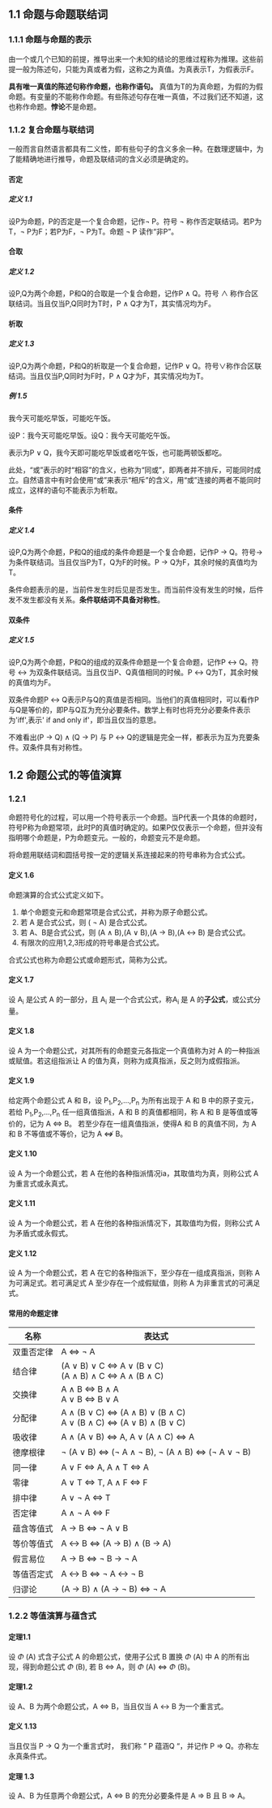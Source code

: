 ## 1.1 命题与命题联结词

### 1.1.1 命题与命题的表示

由一个或几个已知的前提，推导出来一个未知的结论的思维过程称为推理。这些前提一般为陈述句，只能为真或者为假，这称之为真值。为真表示T，为假表示F。

**具有唯一真值的陈述句称作命题，也称作语句。** 真值为T的为真命题，为假的为假命题。有变量的不能称作命题。有些陈述句存在唯一真值，不过我们还不知道，这也称作命题。**悖论**不是命题。

### 1.1.2 复合命题与联结词

一般而言自然语言都具有二义性，即有些句子的含义多余一种。在数理逻辑中，为了能精确地进行推导，命题及联结词的含义必须是确定的。

#### 否定

##### 定义 1.1
设P为命题，P的否定是一个复合命题，记作$\lnot$ P。符号 $\lnot$ 称作否定联结词。若P为T，$\lnot$ P为F；若P为F，$\lnot$ P为T。命题 $\lnot$ P 读作“非P”。

#### 合取

##### 定义 1.2
设P,Q为两个命题，P和Q的合取是一个复合命题，记作P $\land$ Q。符号 $\land$ 称作合区联结词。当且仅当P,Q同时为T时，P $\land$ Q才为T，其实情况均为F。

#### 析取

##### 定义 1.3
设P,Q为两个命题，P和Q的析取是一个复合命题，记作P $\lor$ Q。符号$\lor$称作合区联结词。当且仅当P,Q同时为F时，P $\land$ Q才为F，其实情况均为T。

##### 例 1.5

我今天可能吃早饭，可能吃午饭。

设P：我今天可能吃早饭。设Q：我今天可能吃午饭。

表示为P $\lor$ Q，我今天即可能吃早饭或者吃午饭，也可能两顿饭都吃。

此处，“或”表示的时“相容”的含义，也称为“同或”，即两者并不排斥，可能同时成立。自然语言中有时会使用“或”来表示“相斥”的含义，用“或”连接的两者不能同时成立，这样的语句不能表示为析取。

#### 条件

##### 定义 1.4
设P,Q为两个命题，P和Q的组成的条件命题是一个复合命题，记作P $\to$ Q。符号$\to$为条件联结词。当且仅当P为T，Q为F的时候。P $\to$ Q为F，其余时候的真值均为T。

条件命题表示的是，当前件发生时后见是否发生。而当前件没有发生的时候，后件发不发生都没有关系。**条件联结词不具备对称性**。

#### 双条件

##### 定义 1.5

设P,Q为两个命题，P和Q的组成的双条件命题是一个复合命题，记作P $\leftrightarrow$ Q。符号 $\leftrightarrow$ 为双条件联结词。当且仅当P、Q真值相同的时候。P $\leftrightarrow$ Q为T，其余时候的真值均为F。

双条件命题P $\leftrightarrow$ Q表示P与Q的真值是否相同。当他们的真值相同时，可以看作P与Q是等价的，即P与Q互为充分必要条件。数学上有时也将充分必要条件表示为'iff',表示' if and only if'，即当且仅当的意思。

不难看出(P $\to$ Q) $\land$ (Q $\to$ P) 与 P $\leftrightarrow$ Q的逻辑是完全一样，都表示为互为充要条件。双条件具有对称性。

## 1.2 命题公式的等值演算

### 1.2.1 

命题符号化的过程，可以用一个符号表示一个命题。当P代表一个具体的命题时，符号P称为命题常项，此时P的真值时确定的。如果P仅仅表示一个命题，但并没有指明哪个命题是，P为命题变元。一般的，命题变元不是命题。

将命题用联结词和圆括号按一定的逻辑关系连接起来的符号串称为合式公式。

#### 定义 1.6
命题演算的合式公式定义如下。

1. 单个命题变元和命题常项是合式公式，并称为原子命题公式。
2. 若 A 是合式公式，则 ( $\lnot$ A) 是合式公式。
3. 若 A、B是合式公式，则 (A $\land$ B),(A $\lor$ B),(A $\to$ B),(A $\leftrightarrow$ B) 是合式公式。
4.  有限次的应用1,2,3形成的符号串是合式公式。

合式公式也称为命题公式或命题形式，简称为公式。

#### 定义 1.7

设 A<sub>i</sub> 是公式 A 的一部分，且 A<sub>i</sub> 是一个合式公式，称A<sub>i</sub> 是 A 的**子公式**，或公式分量。

#### 定义 1.8

设 A 为一个命题公式，对其所有的命题变元各指定一个真值称为对 A 的一种指派或赋值。若这组指派让 A 的值为真，则称为成真指派，反之则为成假指派。


#### 定义 1.9

给定两个命题公式 A 和 B，设 P<sub>1</sub>,P<sub>2</sub>,...,P<sub>n</sub> 为所有出现于 A 和 B 中的原子变元， 若给 P<sub>1</sub>,P<sub>2</sub>,...,P<sub>n</sub> 任一组真值指派，A 和 B 的真值都相同，称 A 和 B 是等值或等价的，记为 A $\Leftrightarrow$ B。 若至少存在一组真值指派，使得A 和 B 的真值不同，为 A 和 B 不等值或不等价，记为 A $\not\Leftrightarrow$ B。

#### 定义 1.10

设 A 为一个命题公式，若 A 在他的各种指派情况ia，其取值均为真，则称公式 A 为重言式或永真式。

#### 定义 1.11

设 A 为一个命题公式，若 A 在他的各种指派情况下，其取值均为假，则称公式 A 为矛盾式或永假式。

#### 定义 1.12

设 A 为一个命题公式，若 A 在它的各种指派下，至少存在一组成真指派，则称 A 为可满足式。若可满足式 A 至少存在一个成假赋值，则称 A 为非重言式的可满足式。

#### 常用的命题定律

| 名称 | 表达式|
|--|--|
|双重否定律|A $\Leftrightarrow$ $\lnot$ A|
|结合律| (A $\lor$ B) $\lor$ C $\Leftrightarrow$ A $\lor$ (B $\lor$ C)<br>(A $\land$ B) $\land$ C $\Leftrightarrow$ A $\land$ (B $\land$ C)|
|交换律| A $\land$ B $\Leftrightarrow$ B $\land$ A<br> A $\lor$ B $\Leftrightarrow$ B $\lor$ A
|分配律| A $\land$ (B $\lor$ C) $\Leftrightarrow$ (A $\land$ B) $\lor$ (B $\land$ C)<br>A $\lor$ (B $\land$ C) $\Leftrightarrow$ (A $\lor$ B) $\land$ (B $\lor$ C)|
|吸收律| A $\land$ (A $\lor$ B) $\Leftrightarrow$  A, A $\lor$ (A $\land$ C) $\Leftrightarrow$ A|
|德摩根律| $\lnot$ (A $\lor$ B) $\Leftrightarrow$ ($\lnot$ A $\land$ $\lnot$ B), $\lnot$ (A $\land$ B) $\Leftrightarrow$ ($\lnot$ A $\lor$ $\lnot$ B)|
|同一律|A $\lor$ F $\Leftrightarrow$ A, A $\land$ T $\Leftrightarrow$ A|
|零律| A $\lor$ T $\Leftrightarrow$ T, A $\land$ F $\Leftrightarrow$ F|
|排中律| A $\lor$ $\lnot$ A $\Leftrightarrow$ T|
|否定律| A $\land$ $\lnot$ A $\Leftrightarrow$ F|
|蕴含等值式| A $\rightarrow$ B $\Leftrightarrow$ $\lnot$ A $\lor$ B|
|等价等值式|A $\leftrightarrow$ B $\Leftrightarrow$ (A $\rightarrow$ B) $\land$ (B $\rightarrow$ A)|
|假言易位| A $\rightarrow$ B $\Leftrightarrow$ $\lnot$ B $\rightarrow$ $\lnot$ A|
|等值否定式| A $\leftrightarrow$ B $\Leftrightarrow$ $\lnot$ A $\leftrightarrow$ $\lnot$ B |
|归谬论| (A $\rightarrow$ B) $\land$ (A $\rightarrow$ $\lnot$ B) $\Leftrightarrow$ $\lnot$ A|

### 1.2.2 等值演算与蕴含式

#### 定理1.1

设 $\Phi$ (A) 式含子公式 A 的命题公式，使用子公式 B 置换 $\Phi$ (A) 中 A 的所有出现，得到命题公式 $\Phi$ (B), 若 B $\Leftrightarrow$ A，则  $\Phi$ (A) $\Leftrightarrow$ $\Phi$ (B)。

#### 定理1.2

设 A、B 为两个命题公式，A $\Leftrightarrow$ B，当且仅当 A $\leftrightarrow$ B 为一个重言式。

#### 定义 1.13

当且仅当 P $\rightarrow$ Q 为一个重言式时， 我们称 ” P 蕴涵Q “，并记作 P $\Rightarrow$ Q。亦称左永真条件式。

#### 定理 1.3

设 A、B 为任意两个命题公式，A $\Leftrightarrow$ B 的充分必要条件是 A $\Rightarrow$ B 且 B $\Rightarrow$ A。









